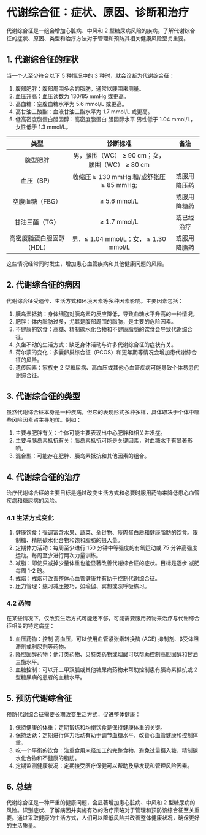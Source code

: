 # 代谢综合征：症状、原因、诊断和治疗

代谢综合征是一组会增加心脏病、中风和 2 型糖尿病风险的疾病。了解代谢综合征的症状、原因、类型和治疗方法对于管理和预防其相关健康风险至关重要。

## 1. 代谢综合征的症状

当一个人至少符合以下 5 种情况中的 3 种时，就会诊断为代谢综合征：

1. 腹部肥胖：腹部周围多余的脂肪，通常以腰围来测量。
2. 血压升高：血压读数为 130/85 mmHg 或更高。
3. 高血糖：空腹血糖水平为 5.6 mmol/L 或更高。
4. 高甘油三酸酯：血液甘油三酯水平为 1.7 mmol/L 或更高。
5. 低高密度脂蛋白胆固醇：高密度脂蛋白 胆固醇水平 男性低于 1.04 mmol/L，女性低于 1.3 mmol/L。

| 类型                      | 诊断标准                                        |  备注        |
|:-------------------------:|:-----------------------------------------------:|:------------:|
| 腹型肥胖                  | 男，腰围（WC） ≥ 90 cm；女，腰围（WC） ≥ 80 cm  |              |
| 血压（BP）                | 收缩压 ≥ 130 mmHg 和/或舒张压 ≥ 85 mmHg;        | 或服用降压药 |
| 空腹血糖（FBG）           | ≥ 5.6 mmol/L                                    | 或服用降糖药 |
| 甘油三酯（TG）            | ≥ 1.7 mmol/L                                    | 或已经治疗   |
| 高密度脂蛋白胆固醇（HDL） | 男，≤ 1.04 mmol/L；女， ≤ 1.30 mmol/L           | 或服用降脂药 |

这些情况经常同时发生，增加患心血管疾病和其他健康问题的风险。

## 2. 代谢综合征的病因

代谢综合征受遗传、生活方式和环境因素等多种因素影响。主要因素包括：

1. 胰岛素抵抗：身体细胞对胰岛素的反应降低，导致血糖水平升高的一种情况。
2. 肥胖：体内脂肪过多，尤其是腹部周围的脂肪，是主要的危险因素。
3. 不健康的饮食：高糖、精制碳水化合物和不健康脂肪的饮食会导致代谢综合征。
4. 久坐不动的生活方式：缺乏身体活动与许多代谢综合征的症状有关。
5. 荷尔蒙的变化：多囊卵巢综合征（PCOS）和更年期等情况会增加患代谢综合征的风险。
6. 遗传因素：家族史 2 型糖尿病、高血压或其他心血管疾病可能导致个体易患代谢综合征。

## 3. 代谢综合征的类型

虽然代谢综合征本身是一种疾病，但它的表现形式多种多样，具体取决于个体中哪些风险因素占主导地位。例如：

1. 主要与肥胖有关：个体可能主要表现出中心肥胖和相关并发症。
2. 主要与胰岛素抵抗有关：胰岛素抵抗可能是关键因素，对血糖水平有显著影响。
3. 混合型：可能存在肥胖、胰岛素抵抗和其他因素的组合。

## 4. 代谢综合征的治疗

治疗代谢综合征的主要目标是通过改变生活方式和必要时服用药物来降低患心血管疾病和糖尿病的风险。

### 4.1 生活方式变化

1. 健康饮食：强调富含水果、蔬菜、全谷物、瘦肉蛋白质和健康脂肪的饮食。限制糖、精制碳水化合物和饱和脂肪的摄入量。
2. 定期体力活动：每周至少进行 150 分钟中等强度的有氧运动或 75 分钟高强度运动。每周至少进行两次力量训练。
3. 减脂：即使只减掉少量体重也能显著改善代谢综合征的症状。目标是逐步 减肥 每周 1-2 磅。
4. 戒烟：戒烟可改善整体心血管健康并有助于控制代谢综合征。
5. 压力管理：练习减压技巧，如瑜伽、冥想或深呼吸练习。

### 4.2 药物

在某些情况下，仅改变生活方式可能还不够，可能需要服用药物来治疗与代谢综合征相关的特定病症：

1. 血压药物：控制 高血压，可以使用血管紧张素转换酶 (ACE) 抑制剂、β受体阻滞剂或利尿剂等药物。
2. 降胆固醇药物：他汀类药物、贝特类药物或烟酸可以帮助控制高胆固醇和甘油三酯水平。
3. 血糖控制：可以开二甲双胍或其他糖尿病药物来帮助控制患有胰岛素抵抗或 2 型糖尿病的患者的血糖水平。

## 5. 预防代谢综合征

预防代谢综合征需要长期改变生活方式，促进整体健康：

1. 保持健康的体重：定期锻炼和均衡饮食是保持健康体重的关键。
2. 保持活跃：定期进行体力活动有助于调节血糖水平，改善心血管健康和控制体重。
3. 吃一个平衡的饮食：注重食用未经加工的完整食物，避免过量摄入糖、精制碳水化合物和不健康的脂肪。
4. 定期监测健康状况：定期接受医疗保健可以帮助及早发现和管理风险因素。

## 6. 总结

代谢综合征是一种严重的健康问题，会显著增加患心脏病、中风和 2 型糖尿病的风险。识别症状、了解病因并实施有效的治疗策略对于管理和预防该综合征至关重要。通过采取健康的生活方式，人们可以降低风险并改善整体健康状况，确保更好的生活质量。
